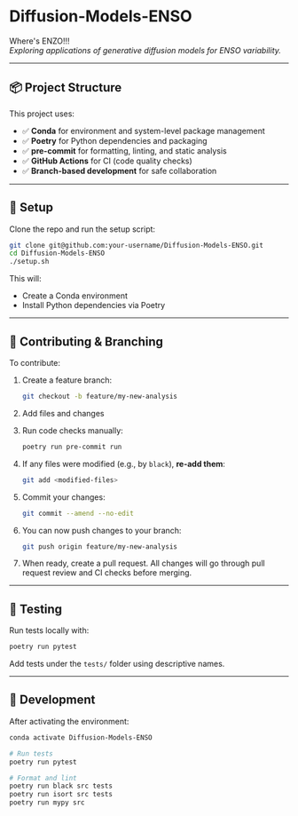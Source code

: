 # Diffusion-Models-ENSO

Where's ENZO!!!  
*Exploring applications of generative diffusion models for  ENSO variability.*

---

## 📦 Project Structure

This project uses:

- ✅ **Conda** for environment and system-level package management
- ✅ **Poetry** for Python dependencies and packaging
- ✅ **pre-commit** for formatting, linting, and static analysis
- ✅ **GitHub Actions** for CI (code quality checks)
- ✅ **Branch-based development** for safe collaboration

---

## 🔧 Setup

Clone the repo and run the setup script:

```bash
git clone git@github.com:your-username/Diffusion-Models-ENSO.git
cd Diffusion-Models-ENSO
./setup.sh
```

This will:

- Create a Conda environment
- Install Python dependencies via Poetry

---

## 🤝 Contributing & Branching

To contribute:

1. Create a feature branch:
   ```bash
   git checkout -b feature/my-new-analysis
   ```

2. Add files and changes

3. Run code checks manually:
   ```bash
   poetry run pre-commit run
   ```

4. If any files were modified (e.g., by `black`), **re-add them**:
   ```bash
   git add <modified-files>
   ```

5. Commit your changes:
   ```bash
   git commit --amend --no-edit
   ```

6. You can now push changes to your branch:
   ```bash
   git push origin feature/my-new-analysis
   ```

7. When ready, create a pull  request. All changes will go through pull request review and CI checks before merging.

---

## 🧪 Testing

Run tests locally with:

```bash
poetry run pytest
```

Add tests under the `tests/` folder using descriptive names.

---

## 🚀 Development

After activating the environment:

```bash
conda activate Diffusion-Models-ENSO

# Run tests
poetry run pytest

# Format and lint
poetry run black src tests
poetry run isort src tests
poetry run mypy src
```
